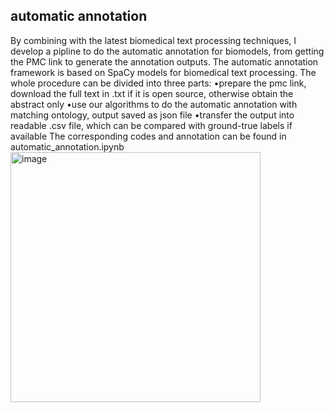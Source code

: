 ## automatic annotation
By combining with the latest biomedical text processing techniques, I develop a pipline to do the automatic annotation for biomodels, from getting the PMC link to generate the annotation outputs. The automatic annotation framework is based on SpaCy models for biomedical text processing. The whole procedure can be divided into three parts: 
•prepare the pmc link, download the full text in .txt if it is open source, otherwise obtain the abstract only
•use our algorithms to do the automatic annotation with matching ontology, output saved as json file
•transfer the output into readable .csv file, which can be compared with ground-true labels if available
The corresponding codes and annotation can be found in automatic_annotation.ipynb
<img width="400" alt="image" src="https://github.com/wanghaoxue0/NLP_tasks/assets/55145514/0c2463df-8258-48aa-b371-e41b43952fdd">

